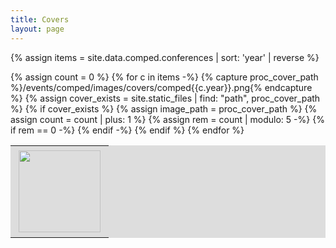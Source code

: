 ```yaml
---
title: Covers
layout: page
---
```


{% assign items = site.data.comped.conferences | sort: 'year' | reverse %}
<table style="background-color: #ddd;" align="center">
    <tr>
{% assign count = 0 %}
{% for c in items -%}
{% capture proc_cover_path %}/events/comped/images/covers/comped{{c.year}}.png{% endcapture %}
{% assign cover_exists = site.static_files | find: "path", proc_cover_path %}
{% if cover_exists %}
{% assign image_path = proc_cover_path %}
<td><a href="{{c.year}}.html"><img width="131" style="border: 5px solid #ddd;" src="{{image_path}}"></a></td>
{% assign count = count | plus: 1 %}
{% assign rem = count | modulo: 5 -%}
{% if rem == 0 -%}
</tr><tr>
{% endif -%}
{% endif %}
{% endfor %}
</tr></table>